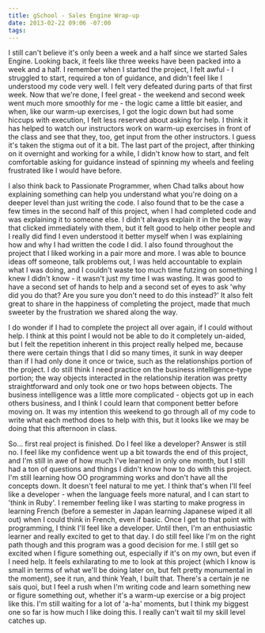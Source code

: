 ```yaml
---
title: gSchool - Sales Engine Wrap-up
date: 2013-02-22 09:06 -07:00
tags:
---
```


I still can't believe it's only been a week and a half since we started Sales Engine.  Looking back, it feels like three weeks have been packed into a week and a half.  I remember when I started the project, I felt awful - I struggled to start, required a ton of guidance, and didn't feel like I understood my code very well.  I felt very defeated during parts of that first week.  Now that we're done, I feel great - the weekend and second week went much more smoothly for me - the logic came a little bit easier, and when, like our warm-up exercises, I got the logic down but had some hiccups with execution, I felt less reserved about asking for help.  I think it has helped to watch our instructors work on warm-up exercises in front of the class and see that they, too, get input from the other instructors.  I guess it's taken the stigma out of it a bit.  The last part of the project, after thinking on it overnight and working for a while, I didn't know how to start, and felt comfortable asking for guidance instead of spinning my wheels and feeling frustrated like I would have before.

I also think back to Passionate Programmer, when Chad talks about how explaining something can help you understand what you're doing on a deeper level than just writing the code.  I also found that to be the case a few times in the second half of this project, when I had completed code and was explaining it to someone else.  I didn't always explain it in the best way that clicked immediately with them, but it felt good to help other people and I really did find I even understood it better myself when I was explaining how and why I had written the code I did.  I also found throughout the project that I liked working in a pair more and more.  I was able to bounce ideas off someone, talk problems out, I was held accountable to explain what I was doing, and I couldn't waste too much time futzing on something I knew I didn't know - it wasn't just my time I was wasting.  It was good to have a second set of hands to help and a second set of eyes to ask 'why did you do that?  Are you sure you don't need to do this instead?'  It also felt great to share in the happiness of completing the project, made that much sweeter by the frustration we shared along the way.

I do wonder if I had to complete the project all over again, if I could without help.  I think at this point I would not be able to do it completely un-aided, but I felt the repetition inherent in this project really helped me, because there were certain things that I did so many times, it sunk in way deeper than if I had only done it once or twice, such as the relationships portion of the project.  I do still think I need practice on the business intelligence-type portion; the way objects interacted in the relationship iteration was pretty straightforward and only took one or two hops between objects.  The business intelligence was a little more complicated - objects got up in each others business, and I think I could learn that component better before moving on.  It was my intention this weekend to go through all of my code to write what each method does to help with this, but it looks like we may be doing that this afternoon in class.

So... first real project is finished.  Do I feel like a developer?  Answer is still no.  I feel like my confidence went up a bit towards the end of this project, and I'm still in awe of how much I've learned in only one month, but I still had a ton of questions and things I didn't know how to do with this project.  I'm still learning how OO programming works and don't have all the concepts down.  It doesn't feel natural to me yet.  I think that's when I'll feel like a developer - when the language feels more natural, and I can start to 'think in Ruby'.  I remember feeling like I was starting to make progress in learning French (before a semester in Japan learning Japanese wiped it all out) when I could think in French, even if basic.  Once I get to that point with programming, I think I'll feel like a developer.  Until then, I'm an enthusiastic learner and really excited to get to that day.  I do still feel like I'm on the right path though and this program was a good decision for me.  I still get so excited when I figure something out, especially if it's on my own, but even if I need help.  It feels exhilarating to me to look at this project (which I know is small in terms of what we'll be doing later on, but felt pretty monumental in the moment), see it run, and think Yeah, I built that.  There's a certain je ne sais quoi, but I feel a rush when I'm writing code and learn something new or figure something out, whether it's a warm-up exercise or a big project like this.  I'm still waiting for a lot of 'a-ha' moments, but I think my biggest one so far is how much I like doing this.  I really can't wait til my skill level catches up.
